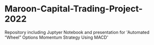 # Maroon-Capital-Trading-Project-2022
Repository including Juptyer Notebook and presentation for 'Automated “Wheel” Options Momentum Strategy Using MACD'
